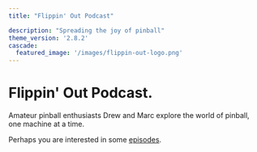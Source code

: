 ```yaml
---
title: "Flippin' Out Podcast"

description: "Spreading the joy of pinball"
theme_version: '2.8.2'
cascade:
  featured_image: '/images/flippin-out-logo.png'
---
```

# Flippin' Out Podcast.  

Amateur pinball enthusiasts Drew and Marc explore the world of pinball, one machine at a time.

Perhaps you are interested in some [episodes](/episodes/).